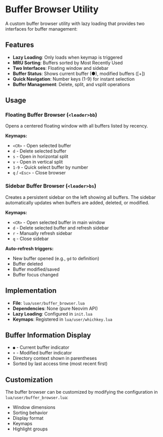 # Buffer Browser Utility

A custom buffer browser utility with lazy loading that provides two interfaces for buffer management:

## Features

- **Lazy Loading**: Only loads when keymap is triggered
- **MRU Sorting**: Buffers sorted by Most Recently Used
- **Two Interfaces**: Floating window and sidebar
- **Buffer Status**: Shows current buffer (●), modified buffers ([+])
- **Quick Navigation**: Number keys (1-9) for instant selection
- **Buffer Management**: Delete, split, and vsplit operations

## Usage

### Floating Buffer Browser (`<leader>bb`)

Opens a centered floating window with all buffers listed by recency.

**Keymaps:**
- `<CR>` - Open selected buffer
- `d` - Delete selected buffer
- `s` - Open in horizontal split
- `v` - Open in vertical split
- `1-9` - Quick select buffer by number
- `q` / `<Esc>` - Close browser

### Sidebar Buffer Browser (`<leader>bs`)

Creates a persistent sidebar on the left showing all buffers. The sidebar automatically updates when buffers are added, deleted, or modified.

**Keymaps:**
- `<CR>` - Open selected buffer in main window
- `d` - Delete selected buffer and refresh sidebar
- `r` - Manually refresh sidebar
- `q` - Close sidebar

**Auto-refresh triggers:**
- New buffer opened (e.g., `gd` to definition)
- Buffer deleted
- Buffer modified/saved
- Buffer focus changed

## Implementation

- **File**: `lua/user/buffer_browser.lua`
- **Dependencies**: None (pure Neovim API)
- **Lazy Loading**: Configured in `init.lua`
- **Keymaps**: Registered in `lua/user/whichkey.lua`

## Buffer Information Display

- `●` - Current buffer indicator  
- `+` - Modified buffer indicator
- Directory context shown in parentheses
- Sorted by last access time (most recent first)

## Customization

The buffer browser can be customized by modifying the configuration in `lua/user/buffer_browser.lua`:

- Window dimensions
- Sorting behavior  
- Display format
- Keymaps
- Highlight groups